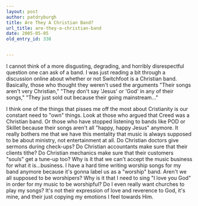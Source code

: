 ```yaml
---
layout: post
author: patdryburgh
title: Are They A Christian Band?
url_title: are-they-a-christian-band
date: 2005-05-05
old_entry_id: 338


---
```


I cannot think of a more disgusting, degrading, and horribly disrespectful question one can ask of a band. I was just reading a bit through a discussion online about whether or not Switchfoot is a Christian band. Basically, those who thought they weren't used the arguments "Their songs aren't very Christian," "They don't say 'Jesus' or 'God' in any of their songs," "They just sold out because their going mainstream..."  

I think one of the things that pisses me off the most about Cristianity is our constant need to "own" things. Look at those who argued that Creed was a Christian band. Or those who have stopped listening to bands like POD or Skillet because their songs aren't all "happy, happy Jesus" anymore. It really bothers me that we have this mentality that music is always supposed to be about ministry, not entertainment at all. Do Christian doctors give sermons during check-ups?  Do Christian accountants make sure that their clients tithe?  Do Christian mechanics make sure that their customers "souls" get a tune-up too?  Why is it that we can't accept the music business for what it is...business. I have a hard time writing worship songs for my band anymore because it's gonna label us as a "worship" band. Aren't we all supposed to be worshipers?  Why is it that I need to sing "I love you God" in order for my music to be worshipful?  Do I even really want churches to play my songs?  It's not their expression of love and reverence to God, it's mine, and their just copying my emotions I feel towards Him.